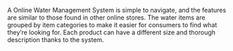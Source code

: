 A Online Water Management System is simple to navigate, and the features are similar to those found in other online stores. The water items are grouped by item categories to make it easier for consumers to find what they’re looking for. Each product can have a different size and thorough description thanks to the system.
